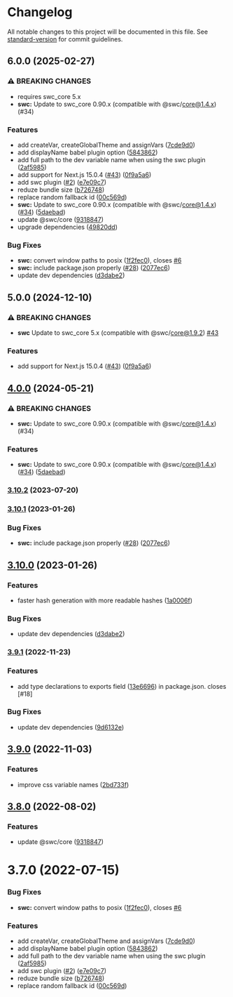 # Changelog

All notable changes to this project will be documented in this file. See [standard-version](https://github.com/conventional-changelog/standard-version) for commit guidelines.

## 6.0.0 (2025-02-27)


### ⚠ BREAKING CHANGES

* requires swc_core 5.x
* **swc:** Update to swc_core 0.90.x (compatible with @swc/core@1.4.x) (#34)

### Features

* add createVar, createGlobalTheme and assignVars ([7cde9d0](https://github.com/jantimon/css-variable/commit/7cde9d032bf3045484d8a9370cc5f414412bdf24))
* add displayName babel plugin option ([5843862](https://github.com/jantimon/css-variable/commit/58438622e3e58bfd0b199d9dc665db0211eae198))
* add full path to the dev variable name when using the swc plugin ([2af5985](https://github.com/jantimon/css-variable/commit/2af598512ce0596bb9a7890e32befacee9fb7708))
* add support for Next.js 15.0.4 ([#43](https://github.com/jantimon/css-variable/issues/43)) ([0f9a5a6](https://github.com/jantimon/css-variable/commit/0f9a5a6e8b6ab586dad0460ae0ab4c09948e5aa0))
* add swc plugin ([#2](https://github.com/jantimon/css-variable/issues/2)) ([e7e09c7](https://github.com/jantimon/css-variable/commit/e7e09c717b505578089550e5a903c411fa1ae89e))
* reduze bundle size ([b726748](https://github.com/jantimon/css-variable/commit/b72674819369afc3f3cf6f95f5d19230c6e1ec79))
* replace random fallback id ([00c569d](https://github.com/jantimon/css-variable/commit/00c569df081f41463a64f3eadddc720b36d113d6))
* **swc:** Update to swc_core 0.90.x (compatible with @swc/core@1.4.x) ([#34](https://github.com/jantimon/css-variable/issues/34)) ([5daebad](https://github.com/jantimon/css-variable/commit/5daebadc893b77428da797b300f9037ab7482da6))
* update @swc/core ([9318847](https://github.com/jantimon/css-variable/commit/93188474cb7c6026a1f3458161f57c97d6b8b550))
* upgrade dependencies ([49820dd](https://github.com/jantimon/css-variable/commit/49820dd0d53b8b05ea63987a110b1cf5de5c09e2))


### Bug Fixes

* **swc:** convert window paths to posix ([1f2fec0](https://github.com/jantimon/css-variable/commit/1f2fec0707f68ee6713dccb652bf733768e9b2a9)), closes [#6](https://github.com/jantimon/css-variable/issues/6)
* **swc:** include package.json properly ([#28](https://github.com/jantimon/css-variable/issues/28)) ([2077ec6](https://github.com/jantimon/css-variable/commit/2077ec6e01c9f9f58091326ddbe1dfdc2799e29f))
* update dev dependencies ([d3dabe2](https://github.com/jantimon/css-variable/commit/d3dabe2c7ca948f080a67e9439074c40c71d13bc))

## 5.0.0 (2024-12-10)


### ⚠ BREAKING CHANGES

* **swc** Update to swc_core 5.x (compatible with @swc/core@1.9.2) [#43](https://github.com/jantimon/css-variable/issues/43)

### Features

* add support for Next.js 15.0.4 ([#43](https://github.com/jantimon/css-variable/issues/43)) ([0f9a5a6](https://github.com/jantimon/css-variable/commit/0f9a5a6e8b6ab586dad0460ae0ab4c09948e5aa0))


## [4.0.0](https://github.com/jantimon/css-variable/compare/v3.10.2...v4.0.0) (2024-05-21)


### ⚠ BREAKING CHANGES

* **swc:** Update to swc_core 0.90.x (compatible with @swc/core@1.4.x) (#34)

### Features

* **swc:** Update to swc_core 0.90.x (compatible with @swc/core@1.4.x) ([#34](https://github.com/jantimon/css-variable/issues/34)) ([5daebad](https://github.com/jantimon/css-variable/commit/5daebadc893b77428da797b300f9037ab7482da6))

### [3.10.2](https://github.com/jantimon/css-variable/compare/v3.10.1...v3.10.2) (2023-07-20)

### [3.10.1](https://github.com/jantimon/css-variable/compare/v3.10.0...v3.10.1) (2023-01-26)


### Bug Fixes

* **swc:** include package.json properly ([#28](https://github.com/jantimon/css-variable/issues/28)) ([2077ec6](https://github.com/jantimon/css-variable/commit/2077ec6e01c9f9f58091326ddbe1dfdc2799e29f))

## [3.10.0](https://github.com/jantimon/css-variable/compare/v3.9.0...v3.10.0) (2023-01-26)

### Features

* faster hash generation with more readable hashes ([1a0006f](https://github.com/jantimon/css-variable/commit/1a0006f9f150231b319be74ccaf757eb257da764))

### Bug Fixes

* update dev dependencies ([d3dabe2](https://github.com/jantimon/css-variable/commit/d3dabe2c7ca948f080a67e9439074c40c71d13bc))

### [3.9.1](https://github.com/jantimon/css-variable/compare/v3.9.0...v3.9.1) (2022-11-23)

### Features

* add type declarations to exports field ([13e6696](https://github.com/jantimon/css-variable/commit/13e669626747d248d4f695ccf9d4f919f757bcf3)) in package.json. closes [#18]

### Bug Fixes

* update dev dependencies ([9d6132e](https://github.com/jantimon/css-variable/commit/9d6132e06342d7e4aa17e746d920b5fc5f7d7f1b))

## [3.9.0](https://github.com/jantimon/css-variable/compare/v3.8.0...v3.9.0) (2022-11-03)

### Features

* improve css variable names ([2bd733f](https://github.com/jantimon/css-variable/commit/2bd733f793453bf1c954e87933a98b44998bd95f))

## [3.8.0](https://github.com/jantimon/css-variable/compare/v3.7.0...v3.8.0) (2022-08-02)


### Features

* update @swc/core ([9318847](https://github.com/jantimon/css-variable/commit/93188474cb7c6026a1f3458161f57c97d6b8b550))

# 3.7.0 (2022-07-15)


### Bug Fixes

* **swc:** convert window paths to posix ([1f2fec0](https://github.com/jantimon/css-variable/commit/1f2fec0707f68ee6713dccb652bf733768e9b2a9)), closes [#6](https://github.com/jantimon/css-variable/issues/6)


### Features

* add createVar, createGlobalTheme and assignVars ([7cde9d0](https://github.com/jantimon/css-variable/commit/7cde9d032bf3045484d8a9370cc5f414412bdf24))
* add displayName babel plugin option ([5843862](https://github.com/jantimon/css-variable/commit/58438622e3e58bfd0b199d9dc665db0211eae198))
* add full path to the dev variable name when using the swc plugin ([2af5985](https://github.com/jantimon/css-variable/commit/2af598512ce0596bb9a7890e32befacee9fb7708))
* add swc plugin ([#2](https://github.com/jantimon/css-variable/issues/2)) ([e7e09c7](https://github.com/jantimon/css-variable/commit/e7e09c717b505578089550e5a903c411fa1ae89e))
* reduze bundle size ([b726748](https://github.com/jantimon/css-variable/commit/b72674819369afc3f3cf6f95f5d19230c6e1ec79))
* replace random fallback id ([00c569d](https://github.com/jantimon/css-variable/commit/00c569df081f41463a64f3eadddc720b36d113d6))
